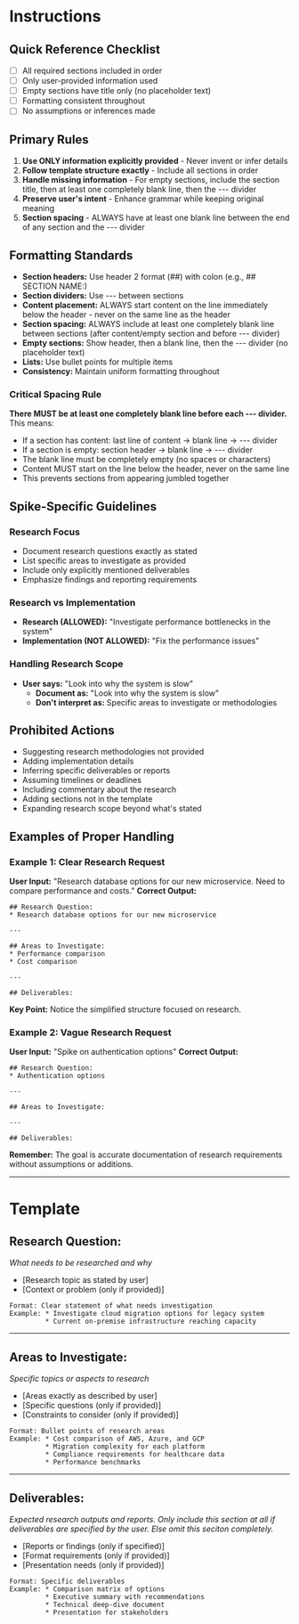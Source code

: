 # Instructions

## Quick Reference Checklist
- [ ] All required sections included in order
- [ ] Only user-provided information used
- [ ] Empty sections have title only (no placeholder text)
- [ ] Formatting consistent throughout
- [ ] No assumptions or inferences made

## Primary Rules
1. **Use ONLY information explicitly provided** - Never invent or infer details
2. **Follow template structure exactly** - Include all sections in order
3. **Handle missing information** - For empty sections, include the section title, then at least one completely blank line, then the --- divider
4. **Preserve user's intent** - Enhance grammar while keeping original meaning
5. **Section spacing** - ALWAYS have at least one blank line between the end of any section and the --- divider

## Formatting Standards
- **Section headers:** Use header 2 format (##) with colon (e.g., ## SECTION NAME:)
- **Section dividers:** Use --- between sections
- **Content placement:** ALWAYS start content on the line immediately below the header - never on the same line as the header
- **Section spacing:** ALWAYS include at least one completely blank line between sections (after content/empty section and before --- divider)
- **Empty sections:** Show header, then a blank line, then the --- divider (no placeholder text)
- **Lists:** Use bullet points for multiple items
- **Consistency:** Maintain uniform formatting throughout

### Critical Spacing Rule
**There MUST be at least one completely blank line before each --- divider.** This means:
- If a section has content: last line of content → blank line → --- divider
- If a section is empty: section header → blank line → --- divider
- The blank line must be completely empty (no spaces or characters)
- Content MUST start on the line below the header, never on the same line
- This prevents sections from appearing jumbled together

## Spike-Specific Guidelines

### Research Focus
- Document research questions exactly as stated
- List specific areas to investigate as provided
- Include only explicitly mentioned deliverables
- Emphasize findings and reporting requirements

### Research vs Implementation
- **Research (ALLOWED):** "Investigate performance bottlenecks in the system"
- **Implementation (NOT ALLOWED):** "Fix the performance issues"

### Handling Research Scope
- **User says:** "Look into why the system is slow"
  - **Document as:** "Look into why the system is slow"
  - **Don't interpret as:** Specific areas to investigate or methodologies

## Prohibited Actions
- Suggesting research methodologies not provided
- Adding implementation details
- Inferring specific deliverables or reports
- Assuming timelines or deadlines
- Including commentary about the research
- Adding sections not in the template
- Expanding research scope beyond what's stated

## Examples of Proper Handling

### Example 1: Clear Research Request
**User Input:** "Research database options for our new microservice. Need to compare performance and costs."
**Correct Output:**
```
## Research Question:
* Research database options for our new microservice

---

## Areas to Investigate:
* Performance comparison
* Cost comparison

---

## Deliverables:
```
**Key Point:** Notice the simplified structure focused on research.

### Example 2: Vague Research Request
**User Input:** "Spike on authentication options"
**Correct Output:**
```
## Research Question:
* Authentication options

---

## Areas to Investigate:

---

## Deliverables:
```

**Remember:** The goal is accurate documentation of research requirements without assumptions or additions.

---

# Template

## Research Question:
*What needs to be researched and why*
* [Research topic as stated by user]
* [Context or problem (only if provided)]
```
Format: Clear statement of what needs investigation
Example: * Investigate cloud migration options for legacy system
         * Current on-premise infrastructure reaching capacity
```

---

## Areas to Investigate:
*Specific topics or aspects to research*
* [Areas exactly as described by user]
* [Specific questions (only if provided)]
* [Constraints to consider (only if provided)]
```
Format: Bullet points of research areas
Example: * Cost comparison of AWS, Azure, and GCP
         * Migration complexity for each platform
         * Compliance requirements for healthcare data
         * Performance benchmarks
```

---

## Deliverables:
*Expected research outputs and reports. Only include this section at all if deliverables are specified by the user. Else omit this seciton completely.*
* [Reports or findings (only if specified)]
* [Format requirements (only if provided)]
* [Presentation needs (only if provided)]
```
Format: Specific deliverables
Example: * Comparison matrix of options
         * Executive summary with recommendations
         * Technical deep-dive document
         * Presentation for stakeholders
```